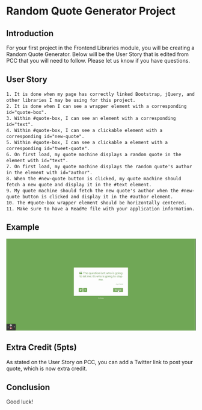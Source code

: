 # Random Quote Generator Project

## Introduction
For your first project in the Frontend Libraries module, you will be creating a Random Quote Generator. Below will be the User Story that is edited from PCC that you will need to follow. Please let us know if you have questions.

## User Story
```
1. It is done when my page has correctly linked Bootstrap, jQuery, and other libraries I may be using for this project.
2. It is done when I can see a wrapper element with a corresponding id="quote-box".
3. Within #quote-box, I can see an element with a corresponding id="text".
4. Within #quote-box, I can see a clickable element with a corresponding id="new-quote".
5. Within #quote-box, I can see a clickable a element with a corresponding id="tweet-quote".
6. On first load, my quote machine displays a random quote in the element with id="text".
7. On first load, my quote machine displays the random quote's author in the element with id="author".
8. When the #new-quote button is clicked, my quote machine should fetch a new quote and display it in the #text element.
9. My quote machine should fetch the new quote's author when the #new-quote button is clicked and display it in the #author element.
10. The #quote-box wrapper element should be horizontally centered.
11. Make sure to have a ReadMe file with your application information.
```

## Example
![PCC-Example](./assets/media/FCC%20_%20Random%20Quote%20Machine.gif)


## Extra Credit (5pts)
As stated on the User Story on PCC, you can add a Twitter link to post your quote, which is now extra credit.

## Conclusion
Good luck!


